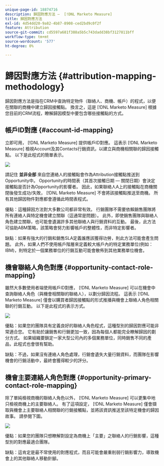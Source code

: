 ```yaml
---
unique-page-id: 18874716
description: 歸因對應方法 —  [!DNL Marketo Measure]
title: 歸因對應方法
exl-id: 4d54dd20-9a82-4b87-8908-ced2bd9c0f2f
feature: Attribution
source-git-commit: cd5597a681f388a5b5c743dadd38bf3127811bff
workflow-type: tm+mt
source-wordcount: '577'
ht-degree: 0%

---
```


# 歸因對應方法 {#attribution-mapping-methodology}

歸因對應方法是指在CRM中查詢特定物件（聯絡人、商機、帳戶）的程式，以便在關聯的商機中建立歸因接觸點。 換言之，這是 [!DNL Marketo Measure] 根據您目前的CRM流程，瞭解歸因模型中要包含哪些接觸點的方式。

## 帳戶ID對應 {#account-id-mapping}

立即可用， [!DNL Marketo Measure] 提供帳戶ID對應。 這表示 [!DNL Marketo Measure] 檢視Account及其Contacts行銷資訊，以建立與商機相關聯的歸因接觸點。 以下是此程式的簡單表示。

![](assets/1-1.png)

請記住 **並非全部** 來自您連絡人的接觸點會作為Attribution接觸點推送到Opportunity中。 Opportunity的時間表（其首次接觸日期 — 關閉日期）會決定接觸點是否計為Opportunity的影響者。 因此，如果聯絡人A上的接觸點在商機關閉後發生成功/失敗， [!DNL Marketo Measure] 不會將該接觸點推送至商機。 所有其他歸因物件對應都會遵循此時間表程式。

優點：這種歸因方法對大多數公司都非常有效。 行銷團隊不需要依賴銷售團隊將所有連絡人與特定機會建立關聯（這通常是問題）。 此外，即使銷售團隊與聯絡人角色建立關聯，也可能會遺漏許多其他聯絡人與行銷資料的互動。 最後，此方法可協助ABM策略，該策略會努力影響帳戶的整體性，而非特定影響者。

缺點：如果有強大的行銷和銷售SLA定義誰應該獲得功勞，則此方法可能會產生問題。 此外，如果人們不使用帳戶階層來定義較大帳戶內的特定業務單位(例如：IBM)，則特定於一個業務單位的行銷互動可能會散佈到其他業務單位機會。

## 機會聯絡人角色對應 {#opportunity-contact-role-mapping}

雖然大多數使用者端使用帳戶ID對應， [!DNL Marketo Measure] 可以在機會中查詢聯絡人角色（與機會相關聯的聯絡人），以劃分歸因流程。 這表示 [!DNL Marketo Measure] 僅會以購買者歸因接觸點的形式推播與機會上聯絡人角色相關聯的行銷互動。 以下是此程式的表示方式。

![](assets/2-1.png)

優點：如果您的團隊具有定義良好的聯絡人角色程式，這種型別的歸因對應可能非常適合您。 它有助於讓銷售和行銷更加一致，因為每個人都能完全瞭解歸因的劃分方式。 如果組織要鎖定一家大型公司內的多個業務單位，同時銷售不同的產品，此程式也會很有幫助。

缺點：不過，如果沒有連絡人角色處理，行銷會遺失大量行銷資料，而團隊在影響機會的行銷活動中，最終會獲得較少的評分。

## 機會主要連絡人角色對應 {#opportunity-primary-contact-role-mapping}

除了單純檢視商機的聯絡人角色以外， [!DNL Marketo Measure] 可以更集中地只檢視商機上的主要聯絡人。 有了這項設定， [!DNL Marketo Measure] 僅會擷取與機會上主要聯絡人相關聯的行銷接觸點，並將該資訊推送至該特定機會的歸因故事。 請參閱下圖。

![](assets/3.png)

優點：如果您的團隊只想瞭解對設定為商機上「主要」之聯絡人的行銷影響，這種型別的對應最適合團隊。

缺點：這肯定是最不常使用的對應程式，而且可能會嚴重削弱行銷影響力，導致機會上的其他聯絡人移動針腳。
